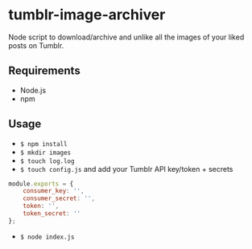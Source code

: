 # tumblr-image-archiver
Node script to download/archive and unlike all the images of your liked posts on Tumblr.

## Requirements
* Node.js
* npm

## Usage

* `$ npm install`
* `$ mkdir images`
* `$ touch log.log`
* `$ touch config.js` and add your Tumblr API key/token + secrets

```javascript
module.exports = {
    consumer_key: '',
    consumer_secret: '',
    token: '',
    token_secret: ''
};
```
    
* `$ node index.js`
